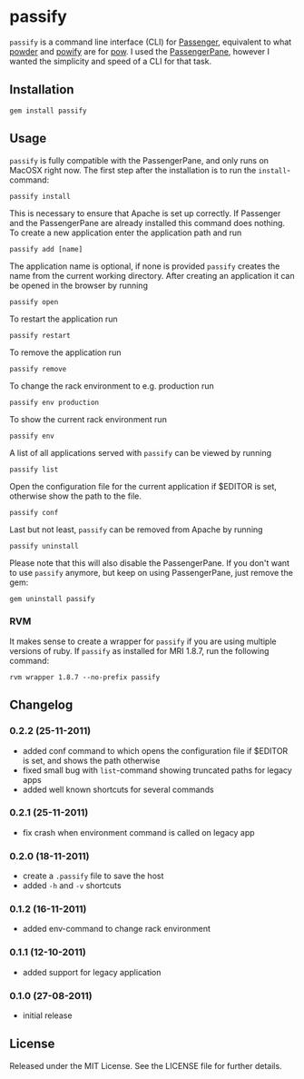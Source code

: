 # passify
`passify` is a command line interface (CLI) for [Passenger](http://www.modrails.com/), equivalent to what [powder](https://github.com/Rodreegez/powder) and [powify](https://github.com/sethvargo/powify) are for [pow](http://pow.cx/). I used the [PassengerPane](https://github.com/Fingertips/passengerpane), however I wanted the simplicity and speed of a CLI for that task.

## Installation
    gem install passify

## Usage
`passify` is fully compatible with the PassengerPane, and only runs on MacOSX right now. The first step after the installation is to run the `install`-command:

    passify install

This is necessary to ensure that Apache is set up correctly. If Passenger and the PassengerPane are already installed this command does nothing. To create a new application enter the application path and run

    passify add [name]

The application name is optional, if none is provided `passify` creates the name from the current working directory. After creating an application it can be opened in the browser by running

    passify open

To restart the application run

    passify restart

To remove the application run

    passify remove

To change the rack environment to e.g. production run

    passify env production

To show the current rack environment run

    passify env

A list of all applications served with `passify` can be viewed by running

    passify list

Open the configuration file for the current application if $EDITOR is set, otherwise show the path to the file.

    passify conf

Last but not least, `passify` can be removed from Apache by running

    passify uninstall

Please note that this will also disable the PassengerPane. If you don't want to use `passify` anymore, but keep on using PassengerPane, just remove the gem:

    gem uninstall passify

### RVM
It makes sense to create a wrapper for `passify` if you are using multiple versions of ruby. If `passify` as installed for MRI 1.8.7, run the following command:

    rvm wrapper 1.8.7 --no-prefix passify

## Changelog
### 0.2.2 (25-11-2011)
* added conf command to which opens the configuration file if $EDITOR is set, and shows the path otherwise
* fixed small bug with `list`-command showing truncated paths for legacy apps
* added well known shortcuts for several commands

### 0.2.1 (25-11-2011)
* fix crash when environment command is called on legacy app

### 0.2.0 (18-11-2011)
* create a `.passify` file to save the host
* added `-h` and `-v` shortcuts

### 0.1.2 (16-11-2011)
* added env-command to change rack environment

### 0.1.1 (12-10-2011)
* added support for legacy application

### 0.1.0 (27-08-2011)
* initial release

## License
Released under the MIT License. See the LICENSE file for further details.